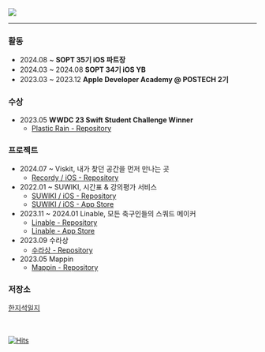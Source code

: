 <a href="https://github.com/devxb/gitanimals">
  <img src="https://render.gitanimals.org/farms/{sozohoy}"/>
</a>

* * *
### 활동
- 2024.08 ~ **SOPT 35기 iOS 파트장**
- 2024.03 ~ 2024.08 **SOPT 34기 iOS YB**
- 2023.03 ~ 2023.12 **Apple Developer Academy @ POSTECH 2기**
### 수상
- 2023.05 **WWDC 23 Swift Student Challenge Winner**
  - [Plastic Rain - Repository](https://github.com/sozohoy/WWDC23-SwiftStudentChallenge)
### 프로젝트
- 2024.07 ~ Viskit, 내가 찾던 공간을 먼저 만나는 곳
  - [Recordy / iOS - Repository](https://github.com/Team-Recordy/Recordy-iOS)  
- 2022.01 ~ SUWIKI, 시간표 & 강의평가 서비스<br>
  - [SUWIKI / iOS - Repository](https://github.com/uswLectureEvaluation/SUWIKI-iOS)
  - [SUWIKI / iOS - App Store](https://apps.apple.com/kr/app/suwiki/id1615744899)<br>
- 2023.11 ~ 2024.01 Linable, 모든 축구인들의 스쿼드 메이커<br>
  - [Linable - Repository](https://github.com/DeveloperAcademy-POSTECH/MacC-Team10-Pivoters)<br>
  - [Linable - App Store](https://apps.apple.com/kr/app/linable/id6472717218)
- 2023.09 수라상
  - [수라상 - Repository](https://github.com/Sulasang/iOS)
- 2023.05 Mappin
  - [Mappin - Repository](https://github.com/sozohoy/Mappin)
    
### 저장소
[한지석일지](https://bow-frog-cb1.notion.site/3e3a311db3fb4f12a915d0af62392be2?pvs=18)
<br>
<br>
<br>


[![Hits](https://hits.seeyoufarm.com/api/count/incr/badge.svg?url=https%3A%2F%2Fgithub.com%2Fsozohoy&count_bg=%2379C83D&title_bg=%23555555&icon=&icon_color=%23E7E7E7&title=hits&edge_flat=false)](https://hits.seeyoufarm.com)
